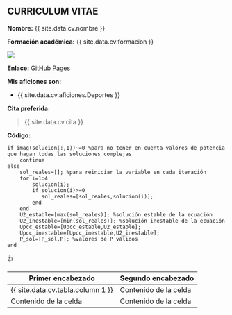 ## CURRICULUM VITAE

**Nombre:** {{ site.data.cv.nombre }}

**Formación académica:** {{ site.data.cv.formacion }}

<img src="https://tmssl.akamaized.net/images/foto/normal/lionel-messi-ballon-dor-2019-1592819026-41968.jpg" />

**Enlace:** [GitHub Pages](https://pages.github.com/)

**Mis aficiones son:**
* {{ site.data.cv.aficiones.Deportes }}

**Cita preferida:**
> {{ site.data.cv.cita }}

**Código:**

    if imag(solucion(:,1))~=0 %para no tener en cuenta valores de potencia que hagan todas las soluciones complejas
        continue
    else
        sol_reales=[]; %para reiniciar la variable en cada iteración
        for i=1:4    
            solucion(i);
            if solucion(i)>=0
               sol_reales=[sol_reales,solucion(i)];
            end
        end
        U2_estable=[max(sol_reales)]; %solución estable de la ecuación
        U2_inestable=[min(sol_reales)]; %solución inestable de la ecuación
        Upcc_estable=[Upcc_estable,U2_estable];
        Upcc_inestable=[Upcc_inestable,U2_inestable];
        P_sol=[P_sol,P]; %valores de P válidos
    end

:+1:

| Primer encabezado | Segundo encabezado |
| ------------- | ------------- |
| {{ site.data.cv.tabla.column 1 }} | Contenido de la celda  |
| Contenido de la celda  | Contenido de la celda  |
